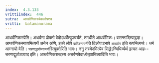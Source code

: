 ```yaml
---
index:  4.3.133
vrittiindex:  446
sutra:  आथर्वणिकस्येकलोपश्च
vritti:  balamanorama 
---
```


आथर्वणिकस्येति। अथर्वणा प्रोक्तो वेदोऽथर्वेत्युपचर्यते, तमधीते आथर्वणिकः। वसन्तादित्याट्ठक्। आथर्वणिकस्यायमित्यर्थे अनेन अणि, इको लोपे `दाण्डिनायने`ति टिलोपाऽभावे `आथर्वण` इति रूपमित्यर्थः। धर्म आम्नायो वेति। `चरणाद्धर्माम्नाययो`रित्युक्तेरिति भावः। ननु तस्येदमित्येव सिद्धेऽण्विधिर्व्यर्थ इत्यत आह--चरणाद्वुञोऽपवाद इति। आथर्वणिकशब्दस्य अथर्वणवेदाध्येतृवाचित्वादिति भावः।

